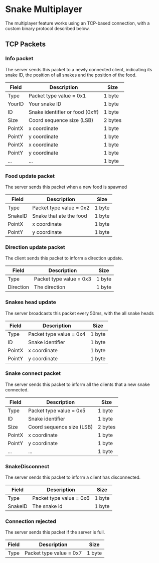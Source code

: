 # Snake Multiplayer

The multiplayer feature works using an TCP-based connection, with a custom binary protocol described below.

## TCP Packets

### Info packet

The server sends this packet to a newly connected client, indicating its snake ID, the position of all snakes and the position of the food.

| Field    | Description                     | Size    |
|----------|---------------------------------|---------|
| Type     | Packet type value = 0x1         | 1 byte  |
| YourID   | Your snake ID                   | 1 byte  |
| ID       | Snake identifier or food (0xff) | 1 byte  |
| Size     | Coord sequence size (LSB)       | 2 bytes |
| PointX   | x coordinate                    | 1 byte  |
| PointY   | y coordinate                    | 1 byte  |
| PointX   | x coordinate                    | 1 byte  |
| PointY   | y coordinate                    | 1 byte  |
| ...      | ...                             | 1 byte  |

### Food update packet

The server sends this packet when a new food is spawned

| Field    | Description               | Size    |
|----------|---------------------------|---------|
| Type     | Packet type value = 0x2   | 1 byte  |
| SnakeID  | Snake that ate the food   | 1 byte  |
| PointX   | x coordinate              | 1 byte  |
| PointY   | y coordinate              | 1 byte  |

### Direction update packet

The client sends this packet to inform a direction update.

| Field     | Description               | Size    |
|-----------|---------------------------|---------|
| Type      | Packet type value = 0x3   | 1 byte  |
| Direction | The direction             | 1 byte  |

### Snakes head update

The server broadcasts this packet every 50ms, with the all snake heads

| Field    | Description              | Size    |
|----------|--------------------------|---------|
| Type     | Packet type value = 0x4  | 1 byte  |
| ID       | Snake identifier         | 1 byte  |
| PointX   | x coordinate             | 1 byte  |
| PointY   | y coordinate             | 1 byte  |

### Snake connect packet

The server sends this packet to inform all the clients that a new snake connected.

| Field    | Description               | Size    |
|----------|---------------------------|---------|
| Type     | Packet type value = 0x5   | 1 byte  |
| ID       | Snake identifier          | 1 byte  |
| Size     | Coord sequence size (LSB) | 2 bytes |
| PointX   | x coordinate              | 1 byte  |
| PointY   | y coordinate              | 1 byte  |
| ...      | ...                       | 1 byte  |


### SnakeDisconnect

The server sends this packet to inform a client has disconnected.

| Field    | Description               | Size    |
|----------|---------------------------|---------|
| Type     | Packet type value = 0x6   | 1 byte  |
| SnakeID  | The snake id              | 1 byte  |


### Connection rejected

The server sends this packet if the server is full.

| Field    | Description               | Size    |
|----------|---------------------------|---------|
| Type     | Packet type value = 0x7   | 1 byte  |
